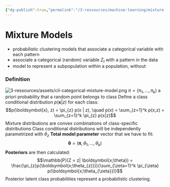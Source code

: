 ```yaml
---
{"dg-publish":true,"permalink":"/3-ressources/machine-learning/mixture-models/","tags":["computer-science/machine-learning eth/cil/theory"],"created":"","updated":""}
---
```


# Mixture Models
- probabilistic clustering models that associate a categorical variable with each pattern
- associate a categorical (random) variable $Z_t$ with a pattern in the data
- model to represent a subpopulation within a population, without 
### Definition
![3-ressources/assets/cil-categorical-mixture-model.png](/img/user/3-ressources/assets/cil-categorical-mixture-model.png)
$\pi = (\pi_{1}, \dots, \pi_{k})$ a priori probability that a random point belongs to class
Define a class conditional distribution $p(\boldsymbol{x}|z)$  for each class:
$$p(\boldsymbol{x}, z) = \pi_{z} p(x | z), \quad p(x) = \sum_{z=1}^k p(x,z) = \sum_{z=1}^k \pi_{z} p(x|z)$$
Mixture distributions are convex combinations of class-specific distributions
Class conditional distributions will be independently parametrized with $\theta_{z}$
**Total model parameter** vector that we have to fit:
$$\boldsymbol{\theta} = (\boldsymbol{\pi}, \theta_{1}, \dots, \theta_{k})$$
**Posteriors** are then calculated:
$$\mathbb{P}(Z = z| \boldsymbol{x;\theta}) = \frac{\pi_{z}p(\boldsymbol{x;\theta_{z}})}{\sum_{\zeta=1}^k \pi_{\zeta} p(\boldsymbol{x;\theta_{\zeta}})}$$
Posterior latent class probabilities represent a probabilistic clustering.